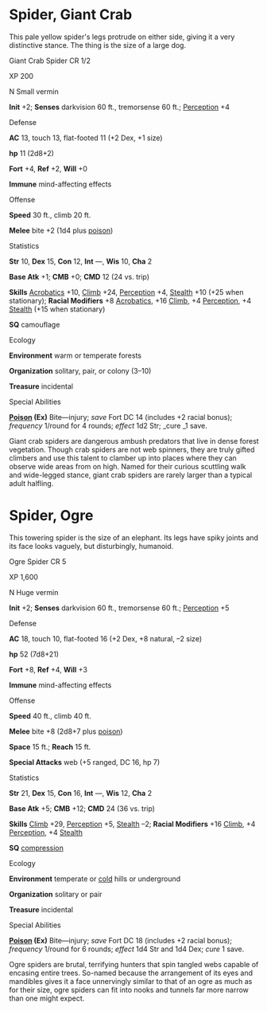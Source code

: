 # Spider, Giant Crab

This pale yellow spider's legs protrude on either side, giving it a very distinctive stance. The thing is the size of a large dog.

Giant Crab Spider CR 1/2

XP 200

N Small vermin

**Init** +2; **Senses** darkvision 60 ft., tremorsense 60 ft.; [Perception](skills/perception.md#_perception) +4

Defense

**AC** 13, touch 13, flat-footed 11 (+2 Dex, +1 size)

**hp** 11 (2d8+2)

**Fort** +4, **Ref** +2, **Will** +0

**Immune** mind-affecting effects

Offense

**Speed** 30 ft., climb 20 ft.

**Melee** bite +2 (1d4 plus [poison](monsters/universalMonsterRules.md#_poison-(ex-or-su)))

Statistics

**Str** 10, **Dex** 15, **Con** 12, **Int** —, **Wis** 10, **Cha** 2

**Base Atk** +1; **CMB** +0; **CMD** 12 (24 vs. trip)

**Skills** [Acrobatics](skills/acrobatics.md#_acrobatics) +10, [Climb](skills/climb.md#_climb) +24, [Perception](skills/perception.md#_perception) +4, [Stealth](skills/stealth.md#_stealth) +10 (+25 when stationary); **Racial Modifiers** +8 [Acrobatics](skills/acrobatics.md#_acrobatics), +16 [Climb](skills/climb.md#_climb), +4 [Perception](skills/perception.md#_perception), +4 [Stealth](skills/stealth.md#_stealth) (+15 when stationary)

**SQ** camouflage

Ecology

**Environment** warm or temperate forests

**Organization** solitary, pair, or colony (3–10)

**Treasure** incidental

Special Abilities

**[Poison](monsters/universalMonsterRules.md#_poison-(ex-or-su)) (Ex)** Bite—injury; _save_ Fort DC 14 (includes +2 racial bonus); _frequency_ 1/round for 4 rounds; _effect_ 1d2 Str; _cure _1 save.

Giant crab spiders are dangerous ambush predators that live in dense forest vegetation. Though crab spiders are not web spinners, they are truly gifted climbers and use this talent to clamber up into places where they can observe wide areas from on high. Named for their curious scuttling walk and wide-legged stance, giant crab spiders are rarely larger than a typical adult halfling.

# Spider, Ogre

This towering spider is the size of an elephant. Its legs have spiky joints and its face looks vaguely, but disturbingly, humanoid.

Ogre Spider CR 5

XP 1,600

N Huge vermin

**Init** +2; **Senses** darkvision 60 ft., tremorsense 60 ft.; [Perception](skills/perception.md#_perception) +5

Defense

**AC** 18, touch 10, flat-footed 16 (+2 Dex, +8 natural, –2 size)

**hp** 52 (7d8+21)

**Fort** +8, **Ref** +4, **Will** +3

**Immune** mind-affecting effects

Offense

**Speed** 40 ft., climb 40 ft.

**Melee** bite +8 (2d8+7 plus [poison](monsters/universalMonsterRules.md#_poison-(ex-or-su)))

**Space** 15 ft.; **Reach** 15 ft.

**Special Attacks** web (+5 ranged, DC 16, hp 7)

Statistics

**Str** 21, **Dex** 15, **Con** 16, **Int** —, **Wis** 12, **Cha** 2

**Base Atk** +5; **CMB** +12; **CMD** 24 (36 vs. trip)

**Skills** [Climb](skills/climb.md#_climb) +29, [Perception](skills/perception.md#_perception) +5, [Stealth](skills/stealth.md#_stealth) –2; **Racial Modifiers** +16 [Climb](skills/climb.md#_climb), +4 [Perception](skills/perception.md#_perception), +4 [Stealth](skills/stealth.md#_stealth)

**SQ** [compression](monsters/universalMonsterRules.md#_compression)

Ecology

**Environment** temperate or [cold](monsters/creatureTypes.md#_cold-subtype) hills or underground

**Organization** solitary or pair

**Treasure** incidental

Special Abilities

**[Poison](monsters/universalMonsterRules.md#_poison-(ex-or-su)) (Ex)** Bite—injury; _save_ Fort DC 18 (includes +2 racial bonus); _frequency_ 1/round for 6 rounds; _effect_ 1d4 Str and 1d4 Dex; _cure_ 1 save.

Ogre spiders are brutal, terrifying hunters that spin tangled webs capable of encasing entire trees. So-named because the arrangement of its eyes and mandibles gives it a face unnervingly similar to that of an ogre as much as for their size, ogre spiders can fit into nooks and tunnels far more narrow than one might expect.

